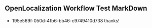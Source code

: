 ## OpenLocalization Workflow Test MarkDown
* 195e569f-050d-4fb6-bb46-c9749410d738 thanks!

<!--HONumber=Jul16_HO3-->


